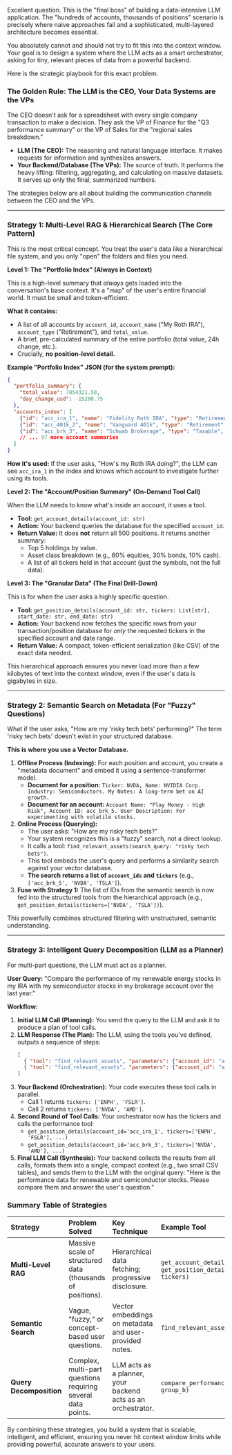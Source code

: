 Excellent question. This is the "final boss" of building a data-intensive LLM application. The "hundreds of accounts, thousands of positions" scenario is precisely where naive approaches fail and a sophisticated, multi-layered architecture becomes essential.

You absolutely cannot and should not try to fit this into the context window. Your goal is to design a system where the LLM acts as a smart orchestrator, asking for tiny, relevant pieces of data from a powerful backend.

Here is the strategic playbook for this exact problem.

### The Golden Rule: The LLM is the CEO, Your Data Systems are the VPs

The CEO doesn't ask for a spreadsheet with every single company transaction to make a decision. They ask the VP of Finance for the "Q3 performance summary" or the VP of Sales for the "regional sales breakdown."

*   **LLM (The CEO):** The reasoning and natural language interface. It makes requests for information and synthesizes answers.
*   **Your Backend/Database (The VPs):** The source of truth. It performs the heavy lifting: filtering, aggregating, and calculating on massive datasets. It serves up only the final, summarized numbers.

The strategies below are all about building the communication channels between the CEO and the VPs.

---

### Strategy 1: Multi-Level RAG & Hierarchical Search (The Core Pattern)

This is the most critical concept. You treat the user's data like a hierarchical file system, and you only "open" the folders and files you need.

**Level 1: The "Portfolio Index" (Always in Context)**

This is a high-level summary that *always* gets loaded into the conversation's base context. It's a "map" of the user's entire financial world. It must be small and token-efficient.

**What it contains:**

*   A list of all accounts by `account_id`, `account_name` ("My Roth IRA"), `account_type` ("Retirement"), and `total_value`.
*   A brief, pre-calculated summary of the entire portfolio (total value, 24h change, etc.).
*   Crucially, **no position-level detail.**

**Example "Portfolio Index" JSON (for the system prompt):**

```json
{
  "portfolio_summary": {
    "total_value": 7854321.50,
    "day_change_usd": -15200.75
  },
  "accounts_index": [
    {"id": "acc_ira_1", "name": "Fidelity Roth IRA", "type": "Retirement", "value": 543210.00},
    {"id": "acc_401k_2", "name": "Vanguard 401k", "type": "Retirement", "value": 1250000.00},
    {"id": "acc_brk_3", "name": "Schwab Brokerage", "type": "Taxable", "value": 6061111.50}
    // ... 97 more account summaries
  ]
}
```

**How it's used:** If the user asks, "How's my Roth IRA doing?", the LLM can see `acc_ira_1` in the index and knows which account to investigate further using its tools.

**Level 2: The "Account/Position Summary" (On-Demand Tool Call)**

When the LLM needs to know what's inside an account, it uses a tool.

*   **Tool:** `get_account_details(account_id: str)`
*   **Action:** Your backend queries the database for the specified `account_id`.
*   **Return Value:** It does **not** return all 500 positions. It returns another summary:
    *   Top 5 holdings by value.
    *   Asset class breakdown (e.g., 60% equities, 30% bonds, 10% cash).
    *   A list of all tickers held in that account (just the symbols, not the full data).

**Level 3: The "Granular Data" (The Final Drill-Down)**

This is for when the user asks a highly specific question.

*   **Tool:** `get_position_details(account_id: str, tickers: List[str], start_date: str, end_date: str)`
*   **Action:** Your backend now fetches the specific rows from your transaction/position database for *only* the requested tickers in the specified account and date range.
*   **Return Value:** A compact, token-efficient serialization (like CSV) of the exact data needed.

This hierarchical approach ensures you never load more than a few kilobytes of text into the context window, even if the user's data is gigabytes in size.

---

### Strategy 2: Semantic Search on Metadata (For "Fuzzy" Questions)

What if the user asks, "How are my 'risky tech bets' performing?" The term 'risky tech bets' doesn't exist in your structured database.

**This is where you use a Vector Database.**

1.  **Offline Process (Indexing):** For each position and account, you create a "metadata document" and embed it using a sentence-transformer model.
    *   **Document for a position:** `Ticker: NVDA, Name: NVIDIA Corp. Industry: Semiconductors. My Notes: A long-term bet on AI growth.`
    *   **Document for an account:** `Account Name: "Play Money - High Risk", Account ID: acc_brk_5. User Description: For experimenting with volatile stocks.`
2.  **Online Process (Querying):**
    *   The user asks: "How are my risky tech bets?"
    *   Your system recognizes this is a "fuzzy" search, not a direct lookup.
    *   It calls a tool: `find_relevant_assets(search_query: "risky tech bets")`.
    *   This tool embeds the user's query and performs a similarity search against your vector database.
    *   **The search returns a list of `account_ids` and `tickers`** (e.g., `['acc_brk_5', 'NVDA', 'TSLA']`).
3.  **Fuse with Strategy 1:** The list of IDs from the semantic search is now fed into the structured tools from the hierarchical approach (e.g., `get_position_details(tickers=['NVDA', 'TSLA'])`).

This powerfully combines structured filtering with unstructured, semantic understanding.

---

### Strategy 3: Intelligent Query Decomposition (LLM as a Planner)

For multi-part questions, the LLM must act as a planner.

**User Query:** "Compare the performance of my renewable energy stocks in my IRA with my semiconductor stocks in my brokerage account over the last year."

**Workflow:**

1.  **Initial LLM Call (Planning):** You send the query to the LLM and ask it to produce a plan of tool calls.
2.  **LLM Response (The Plan):** The LLM, using the tools you've defined, outputs a sequence of steps:
    ```json
    [
      { "tool": "find_relevant_assets", "parameters": {"account_id": "acc_ira_1", "search_query": "renewable energy stocks"} },
      { "tool": "find_relevant_assets", "parameters": {"account_id": "acc_brk_3", "search_query": "semiconductor stocks"} }
    ]
    ```
3.  **Your Backend (Orchestration):** Your code executes these tool calls in parallel.
    *   Call 1 returns `tickers: ['ENPH', 'FSLR']`.
    *   Call 2 returns `tickers: ['NVDA', 'AMD']`.
4.  **Second Round of Tool Calls:** Your orchestrator now has the tickers and calls the performance tool:
    *   `get_position_details(account_id='acc_ira_1', tickers=['ENPH', 'FSLR'], ...)`
    *   `get_position_details(account_id='acc_brk_3', tickers=['NVDA', 'AMD'], ...)`
5.  **Final LLM Call (Synthesis):** Your backend collects the results from all calls, formats them into a single, compact context (e.g., two small CSV tables), and sends them to the LLM with the original query: "Here is the performance data for renewable and semiconductor stocks. Please compare them and answer the user's question."

### Summary Table of Strategies

| Strategy | Problem Solved | Key Technique | Example Tool |
| :--- | :--- | :--- | :--- |
| **Multi-Level RAG** | Massive scale of structured data (thousands of positions). | Hierarchical data fetching; progressive disclosure. | `get_account_details(id)`, `get_position_details(id, tickers)`|
| **Semantic Search**| Vague, "fuzzy," or concept-based user questions. | Vector embeddings on metadata and user-provided notes. | `find_relevant_assets(query)` |
| **Query Decomposition**| Complex, multi-part questions requiring several data points. | LLM acts as a planner, your backend acts as an orchestrator. | `compare_performance(group_a, group_b)` |

By combining these strategies, you build a system that is scalable, intelligent, and efficient, ensuring you never hit context window limits while providing powerful, accurate answers to your users.